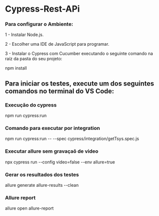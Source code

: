 # Cypress-Rest-APi

### Para configurar o Ambiente:

1 - Instalar Node.js.

2 - Escolher uma IDE de JavaScript para programar.

3 - Instalar o Cypress com Cucumber executando o seguinte comando na raíz da pasta do seu projeto: 

npm install

## Para iniciar os testes, execute um dos seguintes comandos no terminal do VS Code:

### Execução do cypress
npm run cypress:run

### Comando para executar por integration
npm run cypress:run -- --spec cypress/integration/getTsys.spec.js

### Executar allure sem gravaçaõ de video
npx cypress run --config video=false --env allure=true

### Gerar os resultados dos testes
allure generate allure-results --clean

### Allure report
allure open allure-report
